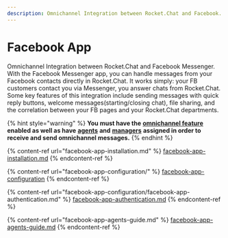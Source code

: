 ```yaml
---
description: Omnichannel Integration between Rocket.Chat and Facebook.
---
```


# Facebook App

Omnichannel Integration between Rocket.Chat and Facebook Messenger. With the Facebook Messenger app, you can handle messages from your Facebook contacts directly in Rocket.Chat. It works simply: your FB customers contact you via Messenger, you answer chats from Rocket.Chat. Some key features of this integration include sending messages with quick reply buttons, welcome messages(starting/closing chat), file sharing, and the correlation between your FB pages and your Rocket.Chat departments.

{% hint style="warning" %}
**You must have the** [**omnichannel feature**](https://docs.rocket.chat/guides/administration/settings/omnichannel-admins-guide#enable-omnichannel) **enabled as well as have** [**agents**](https://docs.rocket.chat/guides/omnichannel/agents) **and** [**managers**](https://docs.rocket.chat/guides/omnichannel/managers) **assigned in order to receive and send omnichannel messages.**
{% endhint %}

{% content-ref url="facebook-app-installation.md" %}
[facebook-app-installation.md](facebook-app-installation.md)
{% endcontent-ref %}

{% content-ref url="facebook-app-configuration/" %}
[facebook-app-configuration](facebook-app-configuration/)
{% endcontent-ref %}

{% content-ref url="facebook-app-configuration/facebook-app-authentication.md" %}
[facebook-app-authentication.md](facebook-app-configuration/facebook-app-authentication.md)
{% endcontent-ref %}

{% content-ref url="facebook-app-agents-guide.md" %}
[facebook-app-agents-guide.md](facebook-app-agents-guide.md)
{% endcontent-ref %}

